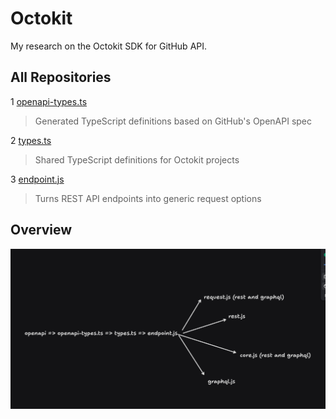 # Octokit

My research on the Octokit SDK for GitHub API.

## All Repositories

1 [openapi-types.ts](https://github.com/octokit/openapi-types.ts)

> Generated TypeScript definitions based on GitHub's OpenAPI spec

2 [types.ts](https://github.com/octokit/types.ts)

> Shared TypeScript definitions for Octokit projects

3 [endpoint.js](https://github.com/octokit/endpoint.js)

> Turns REST API endpoints into generic request options

## Overview

![overview](/assets/image.png)
